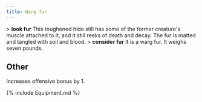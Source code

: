 ```yaml
---
title: Warg fur
---
```


\> **look fur**
This toughened hide still has some of the former creature's muscle
attached
to it, and it still reeks of death and decay. The fur is matted and
tangled
with soil and blood.
\> **consider fur**
It is a warg fur. It weighs seven pounds.

## Other

Increases offensive bonus by 1.

{% include Equipment.md %}